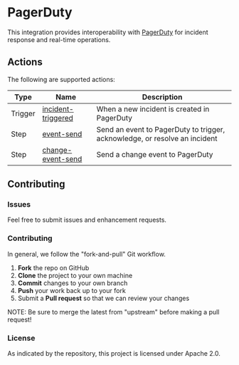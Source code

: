 # PagerDuty

This integration provides interoperability with
[PagerDuty](https://www.pagerduty.com/) for incident response and real-time
operations.

## Actions

The following are supported actions:

| Type    | Name                                             | Description                                                                |
|---------|--------------------------------------------------|----------------------------------------------------------------------------|
| Trigger | [incident-triggered](/triggers/incident-trigger) | When a new incident is created in PagerDuty                                |
| Step    | [event-send](/steps/event-send)                  | Send an event to PagerDuty to trigger, acknowledge, or resolve an incident |
| Step    | [change-event-send](/steps/change-event-send)    | Send a change event to PagerDuty                                           |

## Contributing

### Issues

Feel free to submit issues and enhancement requests.

### Contributing

In general, we follow the "fork-and-pull" Git workflow.

 1. **Fork** the repo on GitHub
 2. **Clone** the project to your own machine
 3. **Commit** changes to your own branch
 4. **Push** your work back up to your fork
 5. Submit a **Pull request** so that we can review your changes

NOTE: Be sure to merge the latest from "upstream" before making a pull request!

### License

As indicated by the repository, this project is licensed under Apache 2.0.
